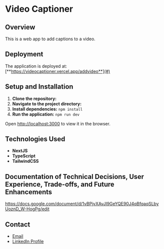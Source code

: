 # **Video Captioner**

## **Overview**
This is a web app to add captions to a video. 

## **Deployment**
The application is deployed at: [**https://videocaptioner.vercel.app/addvideo**](#)

## **Setup and Installation**
1. **Clone the repository:**
2. **Navigate to the project directory:**
3. **Install dependencies:** `npm install`
4. **Run the application:** `npm run dev`


Open [http://localhost:3000](http://localhost:3000) to view it in the browser.


## **Technologies Used**
- **NextJS**
- **TypeScript**
- **TailwindCSS**
  

## **Documentation of Technical Decisions, User Experience, Trade-offs, and Future Enhancements**
https://docs.google.com/document/d/1vBPjvXAvJI9GeYQE90J4qBfqaqSLbyUoznD_W-HogPg/edit



## **Contact**
-  [Email](sukriti.singh899@gmail.com)
-  [LinkedIn Profile](https://www.linkedin.com/in/sukritee-singh-92b6031a4/)
